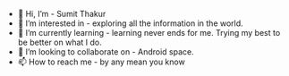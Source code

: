 - 👋 Hi, I’m - Sumit Thakur
- 👀 I’m interested in - exploring all the information in the world. 
- 🌱 I’m currently learning - learning never ends for me. Trying my best to be better on what I do. 
- 💞️ I’m looking to collaborate on - Android space. 
- 📫 How to reach me - by any mean you know

<!---
developer-sumit-thakur/developer-sumit-thakur is a ✨ special ✨ repository because its `README.md` (this file) appears on your GitHub profile.
You can click the Preview link to take a look at your changes.
--->
